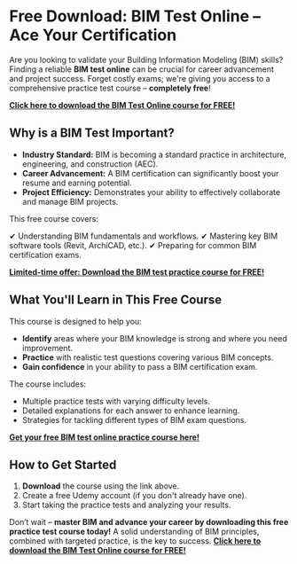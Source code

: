 # Free Download: BIM Test Online – Ace Your Certification

Are you looking to validate your Building Information Modeling (BIM) skills? Finding a reliable **BIM test online** can be crucial for career advancement and project success. Forget costly exams; we're giving you access to a comprehensive practice test course – **completely free**!

[**Click here to download the BIM Test Online course for FREE!**](https://udemywork.com/bim-test-online)

## Why is a BIM Test Important?

*   **Industry Standard:** BIM is becoming a standard practice in architecture, engineering, and construction (AEC).
*   **Career Advancement:** A BIM certification can significantly boost your resume and earning potential.
*   **Project Efficiency:** Demonstrates your ability to effectively collaborate and manage BIM projects.

This free course covers:

✔ Understanding BIM fundamentals and workflows.
✔ Mastering key BIM software tools (Revit, ArchiCAD, etc.).
✔ Preparing for common BIM certification exams.

[**Limited-time offer: Download the BIM test practice course for FREE!**](https://udemywork.com/bim-test-online)

## What You'll Learn in This Free Course

This course is designed to help you:

*   **Identify** areas where your BIM knowledge is strong and where you need improvement.
*   **Practice** with realistic test questions covering various BIM concepts.
*   **Gain confidence** in your ability to pass a BIM certification exam.

The course includes:

*   Multiple practice tests with varying difficulty levels.
*   Detailed explanations for each answer to enhance learning.
*   Strategies for tackling different types of BIM exam questions.

[**Get your free BIM test online practice course here!**](https://udemywork.com/bim-test-online)

## How to Get Started

1.  **Download** the course using the link above.
2.  Create a free Udemy account (if you don't already have one).
3.  Start taking the practice tests and analyzing your results.

Don’t wait – **master BIM and advance your career by downloading this free practice test course today!** A solid understanding of BIM principles, combined with targeted practice, is the key to success. [**Click here to download the BIM Test Online course for FREE!**](https://udemywork.com/bim-test-online)
